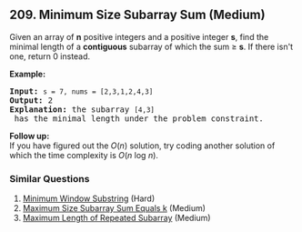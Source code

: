 ## 209. Minimum Size Subarray Sum (Medium)

<p>Given an array of <strong>n</strong> positive integers and a positive integer <strong>s</strong>, find the minimal length of a <b>contiguous</b> subarray of which the sum &ge; <strong>s</strong>. If there isn&#39;t one, return 0 instead.</p>

<p><strong>Example:&nbsp;</strong></p>

<pre>
<strong>Input:</strong> <code>s = 7, nums = [2,3,1,2,4,3]</code>
<strong>Output:</strong> 2
<strong>Explanation: </strong>the subarray <code>[4,3]</code> has the minimal length under the problem constraint.</pre>

<div class="spoilers"><b>Follow up:</b></div>

<div class="spoilers">If you have figured out the <i>O</i>(<i>n</i>) solution, try coding another solution of which the time complexity is <i>O</i>(<i>n</i> log <i>n</i>).&nbsp;</div>


### Similar Questions
  1. [Minimum Window Substring](https://github.com/openset/leetcode/tree/master/solution/minimum-window-substring) (Hard)
  1. [Maximum Size Subarray Sum Equals k](https://github.com/openset/leetcode/tree/master/solution/maximum-size-subarray-sum-equals-k) (Medium)
  1. [Maximum Length of Repeated Subarray](https://github.com/openset/leetcode/tree/master/solution/maximum-length-of-repeated-subarray) (Medium)
